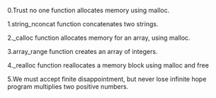 0.Trust no one
function allocates memory using malloc.

1.string_nconcat
function concatenates two strings.

2._calloc
function allocates memory for an array, using malloc.

3.array_range
function creates an array of integers.

4._realloc
function  reallocates a memory block using malloc and free

5.We must accept finite disappointment, but never lose infinite hope
program multiplies two positive numbers.


